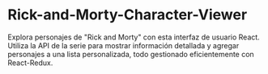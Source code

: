 # Rick-and-Morty-Character-Viewer
Explora personajes de "Rick and Morty" con esta interfaz de usuario React. Utiliza la API de la serie para mostrar información detallada y agregar personajes a una lista personalizada, todo gestionado eficientemente con React-Redux.

